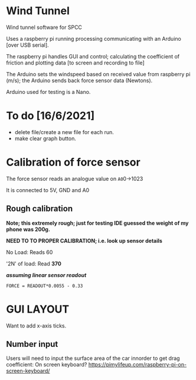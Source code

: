 # Wind Tunnel

Wind tunnel software for SPCC

Uses a raspberry pi running processing communicating with an Arduino [over USB serial].

The raspberry pi handles GUI and control; calculating the coefficient of friction and plotting data [to screen and recording to file]

The Arduino sets the windspeed based on received value from raspberry pi (m/s); the Arduino sends back force sensor data (Newtons).

Arduino used for testing is a Nano.

# To do [16/6/2021]

- delete file/create a new file for each run.
- make clear graph button.

# Calibration of force sensor

The force sensor reads an analogue value on `A0`0->1023

It is connected to 5V, GND and A0

## Rough calibration

**Note; this extremely rough; just for testing IDE guessed the weight of my phone was 200g.**

**NEED TO TO PROPER CALIBRATION; i.e. look up sensor details**

No Load: Reads 60

'2N' of load: Read **370**

***assuming linear sensor readout***

`FORCE = READOUT*0.0055 - 0.33`

# GUI LAYOUT

Want to add x-axis ticks.

## Number input
Users will need to input the surface area of the car innorder to get drag coefficient:
On screen keyboard?
https://pimylifeup.com/raspberry-pi-on-screen-keyboard/
